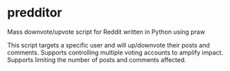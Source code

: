 # predditor
Mass downvote/upvote script for Reddit written in Python using praw

This script targets a specific user and will up/downvote their posts and comments.
Supports controlling multiple voting accounts to amplify impact.
Supports limiting the number of posts and comments affected.
